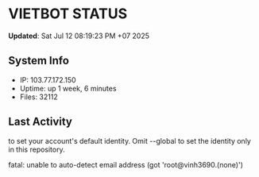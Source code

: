# VIETBOT STATUS
**Updated**: Sat Jul 12 08:19:23 PM +07 2025

## System Info
- IP: 103.77.172.150
- Uptime: up 1 week, 6 minutes
- Files: 32112

## Last Activity

to set your account's default identity.
Omit --global to set the identity only in this repository.

fatal: unable to auto-detect email address (got 'root@vinh3690.(none)')

